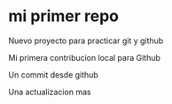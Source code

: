 # mi primer repo

Nuevo proyecto para practicar git y github

Mi primera contribucion local para Github

Un commit desde github

Una actualizacion mas
